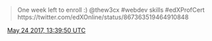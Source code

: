 > One week left to enroll :\) @thew3cx \#webdev skills \#edXProfCert https://twitter\.com/edXOnline/status/867363519464910848

<img src="../media/tweet.ico" width="12" /> [May 24 2017, 13:39:50 UTC](https://twitter.com/w3cdevs/status/867374584051453953)